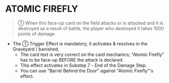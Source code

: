 
# ATOMIC FIREFLY  
> ① When this face-up card on the field attacks or is attacked and it is destroyed as a result of battle, the player who destroyed it takes 1000 points of damage.

*   The ① Trigger Effect is mandatory, it activates & resolves in the Graveyard / banished.
    *   The card text is very correct on the card mechanics; "Atomic Firefly" has to be face-up BEFORE the attack is declared.
    *   This effect activates in Substep 7 - End of the Damage Step.
    *   You can use "Barrel Behind the Door" against "Atomic Firefly"'s effect.

  